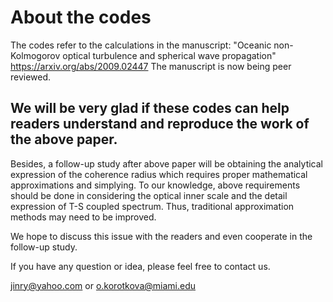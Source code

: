 # About the codes
The codes refer to the calculations in the manuscript:
"Oceanic non-Kolmogorov optical turbulence and spherical wave propagation"
https://arxiv.org/abs/2009.02447
The manuscript is now being peer reviewed.

## We will be very glad if these codes can help readers understand and reproduce the work of the above paper.

Besides, a follow-up study after above paper will be obtaining the analytical expression of the coherence radius which requires proper mathematical approximations and simplying.
To our knowledge, above requirements should be done in considering the optical inner scale and the detail expression of T-S coupled spectrum. Thus, traditional approximation methods may need to be improved.

We hope to discuss this issue with the readers and even cooperate in the follow-up study.

If you have any question or idea, please feel free to contact us.

jinry@yahoo.com
or
o.korotkova@miami.edu
